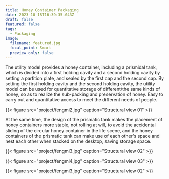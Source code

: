 ```yaml
---
title: Honey Container Packaging
date: 2023-10-18T16:39:35.043Z
draft: false
featured: false
tags:
  - Packaging
image:
  filename: featured.jpg
  focal_point: Smart
  preview_only: false
---
```

The utility model provides a honey container, including a prismidal tank, which is divided into a first holding cavity and a second holding cavity by setting a partition plate, and sealed by the first cap and the second cap. By setting the first holding cavity and the second holding cavity, the utility model can be used for quantitative storage of different/the same kinds of honey, so as to realize the sub-packing and preservation of honey. Easy to carry out and quantitative access to meet the different needs of people.

{{< figure src="project/fengmi2.jpg" caption="Structural view 01" >}}

At the same time, the design of the prismatic tank makes the placement of honey containers more stable, not rolling at will, to avoid the accidental sliding of the circular honey container in the life scene, and the honey containers of the prismatic tank can make use of each other's space and nest each other when stacked on the desktop, saving storage space.

{{< figure src="project/fengmi3.jpg" caption="Structural view 02" >}}

{{< figure src="project/fengmi4.jpg" caption="Structural view 03" >}}

{{< figure src="project/fengmi3.jpg" caption="Structural view 02" >}}